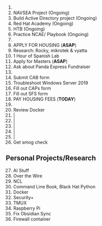 1. 
2. NAVSEA Project (Ongoing)
3.  Build Active Directory project (Ongoing)
4.  Red Hat Academy (Ongoing)
5.  HTB (Ongoing)
6. Practice NCAE/ Playbook (Ongoing)
7. 
8. APPLY FOR HOUSING (**ASAP**)
9.  Research: Rocky, mikrotek & vyatta
10.  1 Hour of Spanish Lab 
11.  Apply for Masters (**ASAP**)
12. Ask about Panda Express Fundraiser 
13. 
14. Submit CAB form
15. Troubleshoot Windows Server 2019
16. Fill out CAPs form
17. Fill out SFS form
18. PAY HOUSING FEES (**TODAY**)
19. 
20. Review Docker
21. |
22. |
23. |
24. |
25. |
26.  Get smog check

## Personal Projects/Research
27.  AI Stuff
28. Over the Wire
29. NCL
30. Command Line Book, Black Hat Python
31. Docker
32. Security+ 
33. TMUX
34. Raspberry Pi
35. Fix Obsidian Sync
36. Firewall container